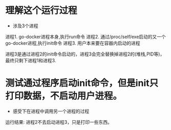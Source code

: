 # 理解这个运行过程

* 涉及3个进程

进程1. go-docker进程本身,执行run命令
进程2. 通过/proc/self/exe启动的又一个go-docker进程,执行init命令
进程3. 用户本来要在容器内启动的进程

进程3是通过进程2的init命令启动的，进程3会完全替换掉进程2的(堆栈,PID等)，最终只剩下进程1和进程3.


# 测试通过程序启动init命令，但是init只打印数据，不启动用户进程。

* 感受下在进程中调用另一个进程的过程

运行结果: 进程2不去启动进程3，只是打印一些东西。
